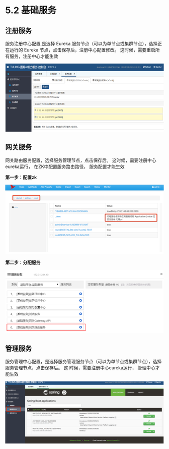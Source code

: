 # 5.2 基础服务

## 注册服务

服务注册中⼼配置,是选择 Eureka 服务节点（可以为单节点或集群节点），选择正在运行的 Eureka 节点，点击保存后，注册中⼼配置修改。 这时候，需要重启所有服务，注册中心才能生效

![](../.gitbook/assets/image%20%2851%29.png)

## 网关服务

网关路由服务配置，选择服务管理节点，点击保存后。 这时候，需要注册中心eureka运行， 在ZK中配置服务路由路径， 服务配置才能生效

**第一步：配置zk**

![](../.gitbook/assets/image%20%283%29.png)

**第二步：分配服务**

![](../.gitbook/assets/image%20%2845%29.png)

## 管理服务

服务管理中心配置，是选择服务管理服务节点（可以为单节点或集群节点），选择服务管理节点，点击保存后。 这 时候，需要注册中心eureka运行， 管理中心才能生效

![](../.gitbook/assets/image%20%2815%29.png)

